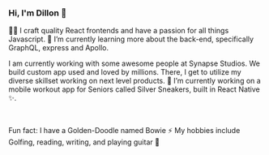 ### Hi, I'm Dillon 👋

👨‍🎨 I craft quality React frontends and have a passion for all things Javascript. 🌱 I’m currently learning more about the back-end, specifically GraphQL, express and Apollo. 

I am currently working with some awesome people at Synapse Studios. We build custom app used and loved by millions. There, I get to utilize my diverse skillset working on next level products. 🔭 I’m currently working on a mobile workout app for Seniors called Silver Sneakers, built in React Native ✨.

<br />

Fun fact: I have a Golden-Doodle named Bowie ⚡️ My hobbies include Golfing, reading, writing, and playing guitar 🎸

<!--
**dilmodev/dilmodev** is a ✨ _special_ ✨ repository because its `README.md` (this file) appears on your GitHub profile.

Here are some ideas to get you started:

- 🔭 I’m currently working on ...
- 🌱 I’m currently learning ...
- 👯 I’m looking to collaborate on ...
- 🤔 I’m looking for help with ...
- 💬 Ask me about ...
- 📫 How to reach me: ...
- 😄 Pronouns: ...
- ⚡ Fun fact: ...
-->
